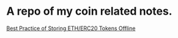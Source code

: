 # A repo of my coin related notes. 

[Best Practice of Storing ETH/ERC20 Tokens Offline](./ETH-ERC20-Token-Storage.md)